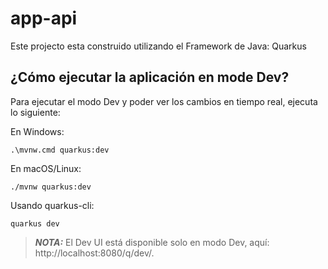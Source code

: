 # app-api

Este projecto esta construido utilizando el Framework de Java: Quarkus

## ¿Cómo ejecutar la aplicación en mode Dev?

Para ejecutar el modo Dev y poder ver los cambios en tiempo real, ejecuta lo siguiente:

En Windows:
```shell script
.\mvnw.cmd quarkus:dev
```

En macOS/Linux:
```shell script
./mvnw quarkus:dev
```

Usando quarkus-cli:
```shell script
quarkus dev
```

> **_NOTA:_**  El Dev UI está disponible solo en modo Dev, aquí: http://localhost:8080/q/dev/.